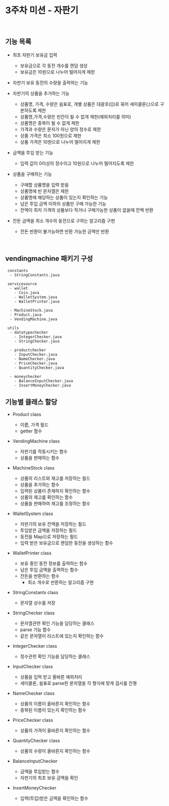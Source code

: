 # 3주차 미션 - 자판기

<br>

## 기능 목록

 - 최초 자판기 보유금 입력
    - 보유금으로 각 동전 개수를 랜덤 생성
    - 보유금은 10원으로 나누어 떨어지게 제한


 - 자판기 보유 동전의 수량을 출력하는 기능
 

 - 자판기의 상품을 추가하는 기능
   - 상품명, 가격, 수량은 쉼표로, 개별 상품은 대괄호([])로 묶어 세미콜론(;)으로 구분하도록 제한
   - 상품명,가격,수량은 빈칸이 될 수 없게 제한(예외처리를 의미)
   - 상품명은 중복이 될 수 없게 제한
   - 가격과 수량은 문자가 아닌 양의 정수로 제한
   - 상품 가격은 최소 100원으로 제한
   - 상품 가격은 10원으로 나누어 떨어지게 제한
 

 - 금액을 투입 받는 기능
   - 입력 값이 0이상의 정수이고 10원으로 나누어 떨어지도록 제한


 - 상품을 구매하는 기능
   - 구매할 상품명을 입력 받음
   - 상품명에 빈 문자열은 제한
   - 상품명에 해당하는 상품이 있는지 확인하는 기능
   - 남은 투입 금액 이하의 상품만 구매 가능한 기능
   - 잔액이 최저 가격의 상품보다 작거나 구매가능한 상품이 없을때 잔액 반환


 - 잔돈 금액을 최소 개수의 동전으로 구하는 알고리즘 구현
   - 잔돈 반환이 불가능하면 반환 가능한 금액만 반환
 
<br>

## vendingmachine 패키기 구성

```
 constants
  - StringConstants.java
  
 servicesource
  - wallet
    - Coin.java
    - WalletSystem.java
    - WalletPrinter.java
    
  - MachineStock.java
  - Product.java
  - VendingMachine.java
  
 utils
  - datatypechecker
    - IntegerChecker.java
    - StringChecker.java
  
  - productchecker
    - InputChecker.java
    - NameChecker.java
    - PriceChecker.java
    - QuantityChecker.java
    
  - moneychecker
    - BalanceInputChecker.java
    - InsertMoneyChecker.java
```


## 기능별 클래스 할당

- Product class
  - 이름, 가격 필드
  - getter 함수

- VendingMachine class 
  - 자판기를 작동시키는 함수
  - 상품을 판매하는 함수

- MachineStock class
  - 상품의 리스트와 재고를 저장하는 필드
  - 상품을 추가하는 함수
  - 입력된 상품이 존재하지 확인하는 함수
  - 상품의 재고를 확인하는 함수
  - 상품을 판매하여 재고를 조정하는 함수

- WalletSystem class
  - 자판기의 보유 잔액을 저장하는 필드
  - 투입받은 금액을 저장하는 필드
  - 동전을 Map으로 저장하는 필드
  - 입력 받은 보유금으로 랜덤한 동전을 생성하는 함수

- WalletPrinter class
  - 보유 중인 동전 정보를 출력하는 함수
  - 남은 투입 금액을 출력하는 함수
  - 잔돈을 반환하는 함수
    - 최소 개수로 반환하는 알고리즘 구현

- StringConstants class
  - 문자열 상수를 저장 

- StringChecker class
  - 문자열관련 확인 기능을 담당하는 클래스
  - parse 기능 함수
  - 같은 문자열이 리스트에 있는지 확인하는 함수

- IntegerChecker class
  - 정수관련 확인 기능을 담당하는 클래스

- InputChecker class
  - 상품을 입력 받고 올바른 예외처리
  - 세미콜론, 쉼표로 parse한 문자열을 각 형식에 맞게 검사를 진행

- NameChecker class
  - 상품의 이름이 올바른지 확인하는 함수
  - 중복된 이름이 있는지 확인하는 함수

- PriceChecker class
  - 상품의 가격이 올바른지 확인하는 함수

- QuantityChecker class
  - 상품의 수량이 올바른지 확인하는 함수

- BalanceInputChecker
  - 금액을 투입받는 함수
  - 자판기의 최초 보유 금액을 확인

- InsertMoneyChecker
  - 입력(투입)받은 금액을 확인하는 함수

